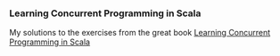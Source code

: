 ### Learning Concurrent Programming in Scala
My solutions to the exercises from the great book [Learning Concurrent Programming in Scala](http://axel22.github.io/publications/learning-concurrent-programming-in-scala/)
